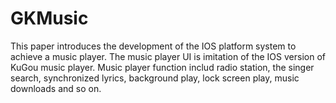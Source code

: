 # GKMusic
This paper introduces the development of the IOS platform system to achieve a music player. The music player UI is imitation of the IOS version of KuGou music player. Music player function includ radio station, the singer search, synchronized lyrics, background play, lock screen play, music downloads and so on.
